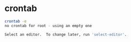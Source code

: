 # crontab

```sh
crontab -e
no crontab for root - using an empty one

Select an editor.  To change later, run 'select-editor'.

```
